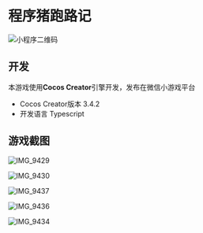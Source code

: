 # 程序猪跑路记

![小程序二维码](https://cdn.jsdelivr.net/gh/aahowe/image@main/IMG_9443.JPG)

## 开发

本游戏使用**Cocos Creator**引擎开发，发布在微信小游戏平台

- Cocos Creator版本 3.4.2
- 开发语言 Typescript

## 游戏截图

![IMG_9429](https://cdn.jsdelivr.net/gh/aahowe/image@main/IMG_9429.PNG)

![IMG_9430](https://cdn.jsdelivr.net/gh/aahowe/image@main/IMG_9430.PNG)

![IMG_9437](https://cdn.jsdelivr.net/gh/aahowe/image@main/IMG_9437.PNG)

![IMG_9436](https://cdn.jsdelivr.net/gh/aahowe/image@main/IMG_9436.PNG)

![IMG_9434](https://cdn.jsdelivr.net/gh/aahowe/image@main/IMG_9434.PNG)



